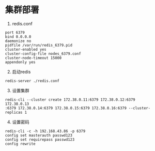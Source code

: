 # 集群部署

1. redis.conf
```
port 6379
bind 0.0.0.0
daemonize no
pidfile /var/run/redis_6379.pid
cluster-enabled yes
cluster-config-file nodes_6379.conf
cluster-node-timeout 15000
appendonly yes
```

2. 启动redis

```
redis-server ./redis.conf
```

3. 设置集群

```
redis-cli --cluster create 172.38.0.11:6379 172.38.0.12:6379 172.38.0.13
:6379 172.38.0.14:6379 172.38.0.15:6379 172.38.0.16:6379 --cluster-replicas 1 
```

4. 设置密码

```
redis-cli -c -h 192.168.43.86 -p 6379
config set masterauth passwd123 
config set requirepass passwd123 
config rewrite 

```